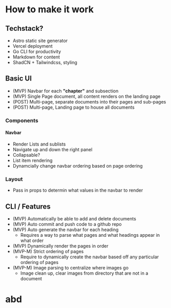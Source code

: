 # How to make it work

## Techstack?

- Astro static site generator
- Vercel deployment
- Go CLI for productivity
- Markdown for content
- ShadCN + Tailwindcss, styling

## Basic UI

- (MVP) Navbar for each **"chapter"** and subsection
- (MVP) Single Page document, all content renders on the landing page
- (POST) Multi-page, separate documents into their pages and sub-pages
- (POST) Multi-page, Landing page to house all documents

### Components

#### Navbar

- Render Lists and sublists
- Navigate up and down the right panel
- Collapsable?
- List item rendering
- Dynamcially change navbar ordering based on page ordering

### Layout

- Pass in props to determin what values in the navbar to render

## CLI / Features

- (MVP) Automatically be able to add and delete documents
- (MVP) Auto commit and push code to a github repo
- (MVP) Auto generate the navbar for each heading
  - Requires a way to parse what pages and what headings appear in what order
- (MVP) Dynamically render the pages in order
- (MVP-M) Strict ordering of pages
  - Require to dynamically create the navbar based off any particular ordering of pages
- (MVP-M) Image parsing to centralize where images go
  - Image clean up, clear images from directory that are not in a document

# abd
